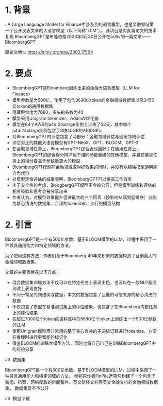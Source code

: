 # 1. 背景
: A Large Language Model for Finance中涉及到的语言模型，也是金融领域第一个公开发表文章的大语言模型（以下简称“LLM”）。
此项目是对此篇论文的技术复现
BloombergGPT是布隆伯格2023年3月30日公开在arXiv的一篇文章——BloombergGPT

原论文地址:https://arxiv.org/abs/2303.17564

# 2. 要点
* BloombergGPT是Bloomberg训练出来的金融大语言模型（LLM for Finance）
* 模型参数量为500亿，使用了包含3630亿token的金融领域数据集以及3450亿token的通用数据集
* 隐藏层维度为7680，多头的头数为40
* 模型采用Unigram tokenizer，AdamW优化器
* 模型在64个AWS的p4d.24xlarge实例上训练了53天，其中每个p4d.24xlarge实例包含了8块40GB的A100GPU
* 对BloombergGPT的评估包含了两部分：金融领域评估与通用领域评估
* 评估对比的其他大语言模型有GPT-NeoX、OPT、BLOOM、GPT-3
* 在金融领域任务上，BloombergGPT综合表现最好；在通用任务上，BloombergGPT的综合得分同样优于相同参数量级的其他模型，并且在某些任务上的得分要高于参数量更大的模型
* BloombergGPT模型在金融领域取得好效果的同时，并没有以牺牲模型通用能力为代价
* 对模型定性评估的结果表明，BloombergGPT可以提高工作效率
* 出于安全性的考虑，BloogbergGPT模型不会被公开，但是模型训练和评估的相关经验和思考会被分享出来
* 作者认为，对模型效果提升促进最大的三个因素（按影响从高到低排序）分别为精心清洗的数据集、合理的tokenizer、流行的模型结构

# 2. 引言
BloombergGPT是一个有500亿参数、基于BLOOM模型的LLM，过程中采用了一种兼具通用能力和特定领域的方法。

为了使用这种方法，作者们基于Bloomberg 40年来积累的数据构造了目前最大的金融领域数据集。

文章的主要贡献在以下几点：

* 混合数据集训练方法不仅可以在特定任务上表现出色，也可以在一般NLP基准测试上表现良好
* 不同于常见的网络爬取数据，本文的数据包含了巨量的可信来源的精心清洗的数据
* 不仅包含了模型在基准测试集上的评估结果，也包含了在Bloomberg内部任务上的评估结果
* 在超过7000亿个token的语料库中的5690亿个token上训练出一个500亿参数的LLM
* 使用Unigram模型而非常用的基于贪心合并的子词标记器进行tokenize，方便在推理时进行更智能的标记化
* 借鉴BLOOM的训练大模型方法，同时也将自己自己在训练BloombergGPT中的经验分享


#3. 数据集

BloombergGPT是一个有500亿参数、基于BLOOM模型的LLM，过程中采用了一种兼具通用能力和特定领域的方法。
参照原作者FinPile选项勾构建了一个包含了新闻、档案、网络爬取的新闻稿件、英文财经文档等英文金融文档的金融领域数据集，
数据集暂不予公开


#3. 模型下载

